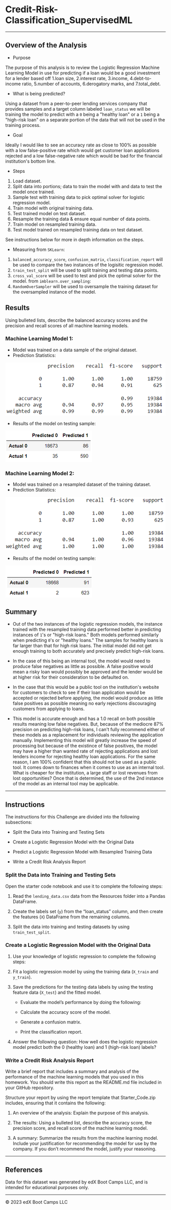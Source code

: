 # Credit-Risk-Classification_SupervisedML

- - -

## Overview of the Analysis

- Purpose

The purpose of this analysis is to review the Logistic Regression Machine Learning Model in use for predicting if a loan would be a good investment for a lender based off 1.loan size, 2.interest rate, 3.income, 4.debt-to-income ratio, 5.number of accounts, 6.derogatory marks, and 7.total_debt. 

- What is being predicted?

Using a dataset from a peer-to-peer lending services company that provides samples and a target column labeled `loan_status` we will be training the model to predict with a `0` being a "healthy loan" or a `1` being a "high-risk loan" on a separate portion of the data that will not be used in the training process.

- Goal

Ideally I would like to see an accuracy rate as close to 100% as possible with a low false-positive rate which would get customer loan applications rejected and a low false-negative rate which would be bad for the financial institution's bottom line.

- Steps
1. Load dataset.
2. Split data into portions; data to train the model with and data to test the model once trained.
3. Sample test with training data to pick optimal solver for logistic regression model.
4. Train model with original training data.
5. Test trained model on test dataset.
6. Resample the training data & ensure equal number of data points.
7. Train model on resampled training data.
8. Test model trained on resampled training data on test dataset.

See instructions below for more in depth information on the steps.

- Measuring
from `SKLearn`:
1. `balanced_accuracy_score`, `confusion_matrix`, `classification_report` will be used to compare the two instances of the logisitic regression model. 
2. `train_test_split` will be used to split training and testing data points. 
3. `cross_val_score` will be used to test and pick the optimal solver for the model.
from `imblearn.over_sampling`:
4. `RandomOverSampler` will be used to oversample the training dataset for the oversampled instance of the model.

## Results

Using bulleted lists, describe the balanced accuracy scores and the precision and recall scores of all machine learning models.

### Machine Learning Model 1:
- Model was trained on a data sample of the original dataset.
- Prediction Statistics:

![ClassificationMatrix1](/Credit_Risk/classification_reports_screen_shots/Screenshot_Model_1.png)

- Results of the model on testing sample:

![CM1](/Credit_Risk/classification_reports_screen_shots/Screenshot_CM_1.png)

### Machine Learning Model 2:
- Model was trained on a resampled dataset of the training dataset.
- Prediction Statistics:

![ClassificationMatrix2](/Credit_Risk/classification_reports_screen_shots/Screenshot_Model_2.png)

- Results of the model on testing sample:

![CM2](/Credit_Risk/classification_reports_screen_shots/Screenshot_CM_2.png)


## Summary

* Out of the two instances of the logistic regression models, the instance trained with the resampled training data performed better in predicting instances of `1`'s or "high-risk loans." Both models performed similarly when predicting `0`'s or "healthy loans." The samples for healthy loans is far larger than that for high risk loans. The initial model did not get enough training to both accurately and precisely predict high-risk loans. 

* In the case of this being an internal tool, the model would need to produce false negatives as little as possible. A false positive would mean a risky loan would possibly be approved and the lender would be at higher risk for their consideration to be defaulted on.

* In the case that this would be a public tool on the institution's website for customers to check to see if their loan application would be accepted or rejected before applying, the model would produce as little false positives as possible meaning no early rejections discouraging customers from applying to loans.

* This model is accurate enough and has a 1.0 recall on both possible results meaning low false negatives. But, because of the mediocre 87% precision on predicting high-risk loans, I can't fully recommend either of these models as a replacement for individuals reviewing the application manually. Implementing this model will greatly increase the speed of processing but because of the existince of false positives, the model may have a higher than wanted rate of rejecting applications and lost lenders income for rejecting healthy loan applications. For the same reason, I am 100% confident that this should not be used as a public tool. It comes down to finances when it comes to use as an internal tool. What is cheaper for the institution, a large staff or lost revenues from lost opportunities? Once that is determined, the use of the 2nd instance of the model as an internal tool may be applicable.

- - -

## Instructions

The instructions for this Challenge are divided into the following subsections:

- Split the Data into Training and Testing Sets

- Create a Logistic Regression Model with the Original Data

- Predict a Logistic Regression Model with Resampled Training Data

- Write a Credit Risk Analysis Report

### Split the Data into Training and Testing Sets

Open the starter code notebook and use it to complete the following steps:

1. Read the `lending_data.csv` data from the Resources folder into a Pandas DataFrame.

2. Create the labels set (`y`) from the “loan_status” column, and then create the features (`X`) DataFrame from the remaining columns.

3. Split the data into training and testing datasets by using `train_test_split`.

### Create a Logistic Regression Model with the Original Data

1. Use your knowledge of logistic regression to complete the following steps:

2. Fit a logistic regression model by using the training data (`X_train` and `y_train`).

3. Save the predictions for the testing data labels by using the testing feature data (`X_test`) and the fitted model.

    - Evaluate the model’s performance by doing the following:

    - Calculate the accuracy score of the model.

    - Generate a confusion matrix.

    - Print the classification report.

4. Answer the following question: How well does the logistic regression model predict both the 0 (healthy loan) and 1 (high-risk loan) labels?

### Write a Credit Risk Analysis Report

Write a brief report that includes a summary and analysis of the performance of the machine learning models that you used in this homework. You should write this report as the README.md file included in your GitHub repository.

Structure your report by using the report template that Starter_Code.zip includes, ensuring that it contains the following:

1. An overview of the analysis: Explain the purpose of this analysis.

2. The results: Using a bulleted list, describe the accuracy score, the precision score, and recall score of the machine learning model.

3. A summary: Summarize the results from the machine learning model. Include your justification for recommending the model for use by the company. If you don’t recommend the model, justify your reasoning.

- - -

## References
Data for this dataset was generated by edX Boot Camps LLC, and is intended for educational purposes only.

- - -

© 2023 edX Boot Camps LLC